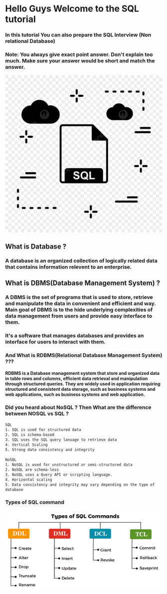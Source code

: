 # Hello Guys Welcome to the SQL tutorial

### In this tutorial You can also prepare the SQL Interview (Non relational Database)

### Note: You always give exact point answer. Don't explain too much. Make sure your answer would be short and match the answer.


![alt text](./sql.jpg)


## What is Database ?

### A database is an organized collection of logically related data that contains information relevent to an enterprise.

## What is DBMS(Database Management System) ?
### A DBMS is the set of programs that is used to store, retrieve and manipulate the data in convenient and efficient and way. Main goal of DBMS is to the hide underlying complexities of data management from users and provide easy interface to them.
### It's a software that manages databases and provides an interface for users to interact with them.


### And What is RDBMS(Relational Database Management System) ???
#### RDBMS is a Database management system that store and organized data in table rows and columns, efficient data retrieval and manipulation through structured queries. They are widely used in application requiring structured and consistent data storage, such as business systems and web applications, such as business systems and web application.


### Did you heard about NoSQL ? Then What are the difference between NOSQL vs SQL ?

```
SQL 
1. SQL is used for structured data
2. SQL is schema-based
3. SQL uses the SQL query lanuage to retrieve data
4. Vertical Scaling 
5. Strong data consistency and integrity

NoSQL
1. NoSQL is used for unstructured or semi-structured data
2. NoSQL are schema-less
3. NoSQL uses a Query API or scripting language.
4. Horizontal scaling
5. Data consistency and integrity may vary depending on the type of database
```



### Types of SQL command 
![alt text](./types-of-sql-commands.png)


